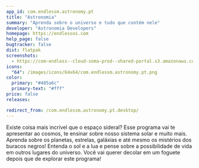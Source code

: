 ```yaml
---
app_id: com.endlessm.astronomy.pt
title: "Astronomia"
summary: "Aprenda sobre o universo e tudo que contém nele"
developer: "Astronomia Developers"
homepage: https://endlessos.com
help_page: false
bugtracker: false
dist: flatpak
screenshots:
  - https://com-endless--cloud-soma-prod--shared-portal.s3.amazonaws.com/apps.240.screenshots.e1ae3402-69a8-4a42-9219-23bf86a781dc_20181016155797088.png
icons:
  "64": /images/icons/64x64/com.endlessm.astronomy.pt.png
color:
  primary: "#485a6c"
  primary-text: "#fff"
price: false
releases:

redirect_from: /com.endlessm.astronomy.pt.desktop/
---
```


<p>Existe coisa mais incrível que o espaço sideral? Esse programa vai te apresentar ao cosmos, te ensinar sobre nosso sistema solar e muito mais. Aprenda sobre os planetas, estrelas, galáxias e até mesmo os mistérios dos buracos negros! Entenda o sol e a lua e pense sobre a possibilidade de vida em outros lugares do universo. Você vai querer decolar em um foguete depois que de explorar este programa!</p>